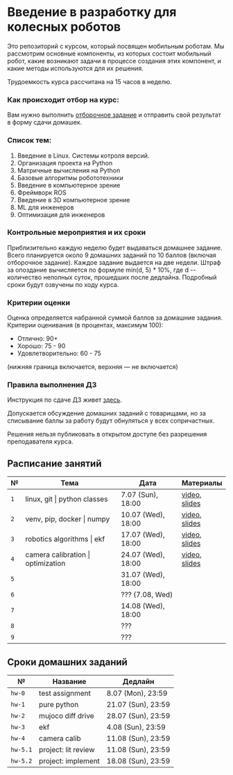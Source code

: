 # Введение в разработку для колесных роботов

Это репозиторий с курсом, который посвящен мобильным роботам. Мы рассмотрим основные компоненты, из которых состоит мобильный робот, какие возникают задачи в процессе создания этих компонент, и какие методы используются для их решения.

Трудоемкость курса рассчитана на 15 часов в неделю.

### Как происходит отбор на курс:
Вам нужно выполнить [отборочное задание](https://github.com/warmhammer/wheeled_robots_intro/tree/main/test_assignment) и отправить свой результат в форму сдачи домашек.

### Список тем:
1. Введение в Linux. Системы котроля версий.
2. Организация проекта на Python
3. Матричные вычисления на Python
4. Базовые алгоритмы робототехники
5. Введение в компьютерное зрение
6. Фреймворк ROS
7. Введение в 3D компьютерное зрение
8. ML для инженеров
9. Оптимизация для инженеров

### Контрольные мероприятия и их сроки
Приблизительно каждую неделю будет выдаваться домашнее задание. Всего планируется около 9 домашних заданий по 10 баллов (включая отборочное задание). Каждое задание выдается на две недели. Штраф за опоздание вычисляется по формуле min(d, 5) * 10%, где d -- количество неполных суток, прошедших после дедлайна. Подробный сроки будут озвучены по ходу курса.

### Критерии оценки
Оценка определяется набранной суммой баллов за домашние задания. Критерии оценивания (в процентах, максимум 100):
* Отлично: 90+
* Хорошо: 75 - 90
* Удовлетворительно: 60 - 75

(нижняя граница включается, верхняя — не включается)

### Правила выполнения ДЗ

Инструкция по сдаче ДЗ живет [здесь](https://github.com/warmhammer/wheeled_robots_intro/tree/main/GIT.md).

Допускается обсуждение домашних заданий с товарищами, но за списывание баллы за работу будут обнуляться у всех сопричастных.

Решения нельзя публиковать в открытом доступе без разрешения преподавателя курса.


## Расписание занятий

| №         | Тема                              | Дата                  | Материалы |
|-----------|---------------------------------------|-----------------------|-----------|
| `1`       | linux, git \| python classes          | 7.07 (Sun), 18:00     | [video](https://youtu.be/gpUaZDVf8Ms), [slides](https://docs.google.com/presentation/d/1bFtvqoGm9mmw2em5YF0iMlQTd0qG3hPaZahPpMy67Y0/edit?usp=sharing) |
| `2`       | venv, pip, docker \| numpy            | 10.07 (Wed), 18:00    | [video](https://youtu.be/h6uJPCfl3W0), [slides](https://docs.google.com/presentation/d/1K1_GDXQQU-d5Oyx6nJNo5DSLzRZGxVDfatIxMsNJnkQ/edit?usp=sharing) |
| `3`       | robotics algorithms \| ekf            | 17.07 (Wed), 18:00    | [video](https://youtu.be/kOqmsgt9zi0), [slides](https://docs.google.com/presentation/d/1d4qIVaG8D9hKw8Xe37uqkCHtaMiPrJuvaDfccJkUkPI/edit?usp=sharing) |
| `4`       | camera calibration \| optimization    | 24.07 (Wed), 18:00    | [video](https://youtu.be/f7-pX7tOpj0), [slides](https://docs.google.com/presentation/d/1kR5cs6kO3cLQ04F0g3_MgHIME2nAgP-ZBN5HD5Li6sY/edit?usp=sharing) |
| `5`       |                   | 31.07 (Wed), 18:00    |           |
| `6`       |                   | ???  (7.08, Wed)      |           |
| `7`       |                   | 14.08 (Wed), 18:00    |           |
| `8`       |                   | ???                   |           |
| `9`       |                   | ???                   |           |

## Сроки домашних заданий

| №         | Название              | Дедлайн               |
|-----------|-----------------------|-----------------------|
| `hw-0`    | test assignment       | 8.07 (Mon), 23:59     |
| `hw-1`    | pure python           | 21.07 (Sun), 23:59    |
| `hw-2`    | mujoco diff drive     | 28.07 (Sun), 23:59    |
| `hw-3`    | ekf                   | 4.08 (Sun), 23:59     |
| `hw-4`    | camera calib          | 11.08 (Sun), 23:59    |
| `hw-5.1`  | project: lit review   | 11.08 (Sun), 23:59    |
| `hw-5.2`  | project: implement    | 18.08 (Sun), 23:59    |